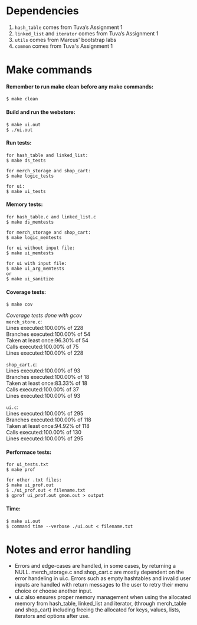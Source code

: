 # Dependencies
1.  `hash_table` comes from Tuva’s Assignment 1
2.  `linked_list` and `iterator` comes from Tuva’s Assignment 1
3.  `utils` comes from Marcus' bootstrap labs
4.  `common` comes from Tuva's Assignment 1


# Make commands
#### Remember to run make clean before any make commands:
```
$ make clean
```

   #### Build and run the webstore:
   ```
   $ make ui.out
   $ ./ui.out
   ```
   #### Run tests:
   ```
   for hash_table and linked_list:
   $ make ds_tests

   for merch_storage and shop_cart:
   $ make logic_tests

   for ui:
   $ make ui_tests
   ```

   #### Memory tests:
   ```
   for hash_table.c and linked_list.c
   $ make ds_memtests

   for merch_storage and shop_cart:
   $ make logic_memtests

   for ui without input file:
   $ make ui_memtests

   for ui with input file:
   $ make ui_arg_memtests
   or
   $ make ui_sanitize
   ```

   #### Coverage tests:
   ```
   $ make cov
   ```
   _Coverage tests done with gcov_\
   `merch_store.c`:\
    Lines executed:100.00% of 228\
    Branches executed:100.00% of 54\
    Taken at least once:96.30% of 54\
    Calls executed:100.00% of 75\
    Lines executed:100.00% of 228

   `shop_cart.c`:\
    Lines executed:100.00% of 93\
    Branches executed:100.00% of 18\
    Taken at least once:83.33% of 18\
    Calls executed:100.00% of 37\
    Lines executed:100.00% of 93

   `ui.c`:\
    Lines executed:100.00% of 295\
    Branches executed:100.00% of 118\
    Taken at least once:94.92% of 118\
    Calls executed:100.00% of 130\
    Lines executed:100.00% of 295


   #### Performace tests:
   ```
   for ui_tests.txt
   $ make prof

   for other .txt files:
   $ make ui_prof.out
   $ ./ui_prof.out < filename.txt
   $ gprof ui_prof.out gmon.out > output
   ```

   #### Time:
   ```
   $ make ui.out
   $ command time --verbose ./ui.out < filename.txt
   ```


 # Notes and error handling

  - Errors and edge-cases are handled, in some cases, by returning a NULL. merch_storage.c and shop_cart.c are mostly dependent on the error handeling in ui.c. Errors such as empty hashtables and invalid user inputs are handled with return messages to the user to retry their menu choice or choose another input.
  - ui.c also ensures proper memory management when using the allocated memory from hash_table, linked_list and iterator, (through merch_table and shop_cart) including freeing the allocated for keys, values, lists, iterators and options after use.